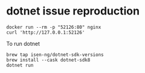 # dotnet issue reproduction

```
docker run --rm -p "52126:80" nginx
curl 'http://127.0.0.1:52126'
```

To run dotnet

```
brew tap isen-ng/dotnet-sdk-versions
brew install --cask dotnet-sdk8
dotnet run
```
